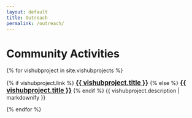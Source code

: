 ```yaml
---
layout: default
title: Outreach
permalink: /outreach/
---
```


<h1 id="community-activities">Community Activities</h1>

{% for vishubproject in site.vishubprojects %}

<p>
  {% if vishubproject.link %}
  <a href="{{vishubproject.link }}" style="font-size:1.2em; font-weight:bold;">{{ vishubproject.title }}</a>
  {% else %}
  <a href="{{vishubproject.url }}" style="font-size:1.2em; font-weight:bold;">{{ vishubproject.title }}</a>  
  {% endif %}
  {{ vishubproject.description | markdownify }}
</p>
{% endfor %}